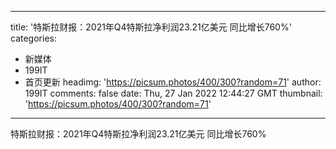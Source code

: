 
---
title: '特斯拉财报：2021年Q4特斯拉净利润23.21亿美元 同比增长760%'
categories: 
 - 新媒体
 - 199IT
 - 首页更新
headimg: 'https://picsum.photos/400/300?random=71'
author: 199IT
comments: false
date: Thu, 27 Jan 2022 12:44:27 GMT
thumbnail: 'https://picsum.photos/400/300?random=71'
---

<div>   
特斯拉财报：2021年Q4特斯拉净利润23.21亿美元 同比增长760%  
</div>
            
